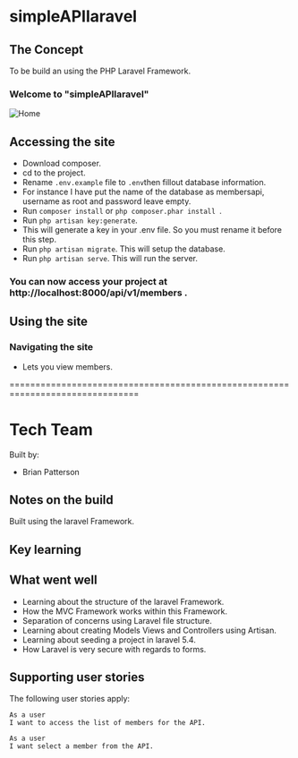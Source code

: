# simpleAPIlaravel


## The Concept

To be build an using the PHP Laravel Framework.



### Welcome to "simpleAPIlaravel"
![Home](http://i.imgur.com/kPaQim4.png)

## Accessing the site

* Download composer.
* cd to the project.
* Rename ```.env.example``` file to ``` .env ```then fillout database information.
* For instance I have put the name of the database as membersapi, username as root and password leave empty.
* Run ``` composer install ``` or ```php composer.phar install ```.
* Run ``` php artisan key:generate ```.
* This will generate a key in your .env file. So you must rename it before this step.
* Run ```php artisan migrate```. This will setup the database.
* Run ```php artisan serve```. This will run the server.

### You can now access your project at http://localhost:8000/api/v1/members .

## Using the site

### Navigating the site

* Lets you view members.


===============================================================================

# Tech Team

Built by:

 - Brian Patterson


## Notes on the build
Built using the laravel Framework.  

## Key learning


## What went well

* Learning about the structure of the laravel Framework.
* How the MVC Framework works within this Framework.
* Separation of concerns using Laravel file structure.
* Learning about creating Models Views and Controllers using Artisan.
* Learning about seeding a project in laravel 5.4.
* How Laravel is very secure with regards to forms.

## Supporting user stories

The following user stories apply:
```
As a user
I want to access the list of members for the API.
```
```
As a user
I want select a member from the API.
```
